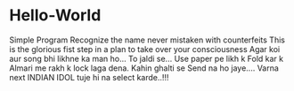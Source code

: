 # Hello-World
Simple Program
Recognize the name never mistaken with counterfeits
This is the glorious fist step in a plan to take over your consciousness
Agar koi aur song bhi likhne ka man  ho...
To jaldi se...
Use paper pe likh k
Fold kar k
Almari me rakh k
lock laga dena.
Kahin ghalti se
Send na ho jaye....
Varna next INDIAN IDOL tuje hi na select karde..!!!


